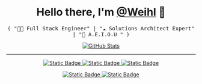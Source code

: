 

<p>
  <h1 align="center">
    <b>Hello there, I'm <a href="https://github.com/Weihltech">@Weihl</a> 👋</b>
  </h1>
  <p align="center">
    <samp>( "👨‍💻 Full Stack Engineer" | "☁️ Solutions Architect Expert" | "💼 A.E.I.O.U " )</samp>
  </p>
</p>


<p align="center">
  <a href="https://github.com/Weihltech">
    <img alt="GitHub Stats" src="https://github-readme-stats.vercel.app/api?username=Weihltech&custom_title=GitHub%20Stats&show_icons=true&theme=dark&count_private=true&include_all_commits=true" />
  </a>
</p>

-----
<p align="center">
  
  <a href="https://github.com/Weihltech">
    <img alt="Static Badge" src="https://img.shields.io/badge/Kotlin-%40Aeiou-211F1F?style=flat&logo=kotlin&logoColor=%23FFFFFF">
  </a>
  
  <a href="https://github.com/Weihltech">
    <img alt="Static Badge" src="https://img.shields.io/badge/Python-%40Aeiou-211F1F?style=flat&logo=python&logoColor=%23FFFFFF">
  </a>


  <a href="https://github.com/Weihltech">
    <img alt="Static Badge" src="https://img.shields.io/badge/Flutter-%40Aeiou-211F1F?style=flat&logo=flutter&logoColor=%23FFFFFF">
  </a>
  
</p>

<p align="center">
  
  <a href="https://github.com/Weihltech">
    <img alt="Static Badge" src="https://img.shields.io/badge/Android-%40Aeiou-211F1F?style=flat&logo=android&logoColor=%23FFFFFF">
  </a>
  
  <a href="https://github.com/Weihltech">
    <img alt="Static Badge" src="https://img.shields.io/badge/AIGC-%40Aeiou-211F1F?style=flat&logo=openai&logoColor=%23FFFFFF">
  </a>
</p>
